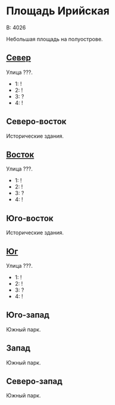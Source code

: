 # Площадь Ирийская

В:  4026

Небольшая площадь на полуострове.

## [Север](./520140.md)

Улица ???.

* 1:    !
* 2:    !
* 3:    ?
* 4:    !

## Северо-восток

Исторические здания.

## [Восток](./570120.md)

Улица ???.

* 1:    !
* 2:    !
* 3:    ?
* 4:    !

## Юго-восток

Исторические здания.

## [Юг](./520155.md)

Улица ???.

* 1:    !
* 2:    !
* 3:    ?
* 4:    !

## Юго-запад

Южный парк.

## Запад

Южный парк.

## Северо-запад

Южный парк.
